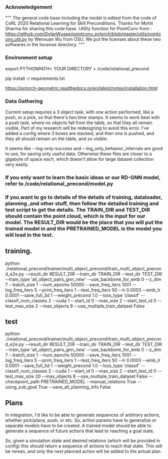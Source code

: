 ### Acknowledgement 
"""
The general code base including the model is edited from the code of CoRL 2020 Relational Learning for Skill Preconditions.
Thanks for Mohit Sharma for sharing this code base. 
Utility function for PointConv from : https://github.com/DylanWusee/pointconv_pytorch/blob/master/utils/pointconv_util.py by Wenxuan Wu from OSU.
We put the licenses about these two softwares in the liscense directory.
"""

### Environment setup 

export PYTHONPATH= YOUR DIRECTORY + /code/relational_precond

pip install -r requirements.txt

https://pytorch-geometric.readthedocs.io/en/latest/notes/installation.html


### Data Gathering

Current setup requires a 3 object task, with one action performed, like a push, or a pick, so that there's two time stamps. It seems to work best with a push task, where no objects fall from the table, so that they all remain visible. Part of my research will be redesigning to avoid this error. I've added a config where 3 boxes are stacked, and then one is pushed, and they all should remain on the table, and so visible. 

It seems like --log-only-success and --log_only_behavior_intervals are good to use, for saving only useful data. Otherwise these files are closer to a gigabyte of space each, which doesn't allow for large dataset collection very easily. 


### If you only want to learn the basic ideas or our RD-GNN model, refer to /code/relational_precond/model.py


### If you want to go to details of the details of training, dataloader, planning ,and other stuff, then follow the detailed training and test script to get the details. The TRAIN_DIR and TEST_DIR should contain the point cloud, which is the input for our model. The RESULT_DIR would be the place that you will put the trained model in and the PRETRAINED_MODEL is the model you will load in the test. 


## training.
python ./relational_precond/trainer/multi_object_precond/train_multi_object_precond_e2e.py --result_dir RESULT_DIR --train_dir TRAIN_DIR --test_dir TEST_DIR --train_type 'all_object_pairs_gnn_new' --use_backbone_for_emb 0 --z_dim 7 --batch_size 1 --num_epochs 50000 --save_freq_iters 1001 --log_freq_iters 5 --print_freq_iters 1 --test_freq_iters 50 --lr 0.0003 --emb_lr 0.0001 --save_full_3d 1 --weight_precond 1.0 --loss_type 'classif' --classif_num_classes 2 --cuda 1 --start_id 0 --max_size 2 --start_test_id 0 --test_max_size 2 --max_objects 8 --use_multiple_train_dataset False 

## test 
python ./relational_precond/trainer/multi_object_precond/train_multi_object_precond_e2e.py --result_dir RESULT_DIR --train_dir TRAIN_DIR --test_dir TEST_DIR --train_type 'all_object_pairs_gnn_new' --use_backbone_for_emb 0 --z_dim 7 --batch_size 1 --num_epochs 50000 --save_freq_iters 1001 --log_freq_iters 5 --print_freq_iters 1 --test_freq_iters 50 --lr 0.0003 --emb_lr 0.0001 --save_full_3d 1 --weight_precond 1.0 --loss_type 'classif' --classif_num_classes 2 --cuda 1 --start_id 0 --max_size 2 --start_test_id 0 --test_max_size 20 --max_objects 8 --use_multiple_train_dataset False --checkpoint_path PRETRAINED_MODEL --manual_relations True --using_sub_goal True --save_all_planning_info False 

## Plans

In integration, I'd like to be able to generate sequences of arbitrary actions, whether pick/place, push, or etc. So, action params have to generalize or separate models have to be created. A trained model should be able to generate a sequence of future actions that lead to reaching a goal state.

So, given a simulation state and desired relations (which will be provided in config) this should return a sequence of actions to reach that state. This will be rerean, and only the next planned action will be added to the actual plan.